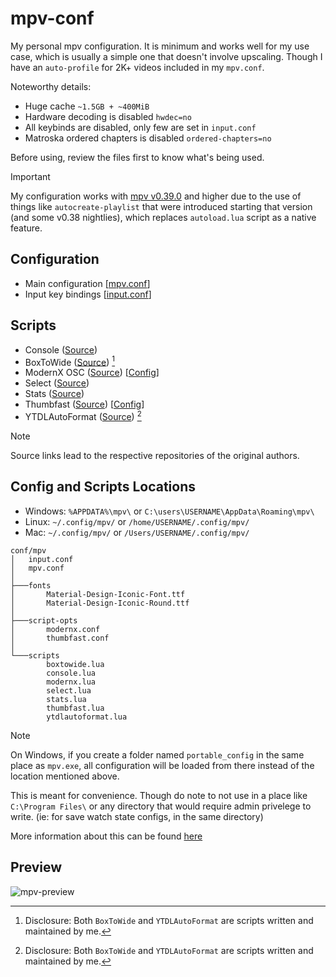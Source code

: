 # mpv-conf
My personal mpv configuration. It is minimum and works well for my use case, which is usually a simple one that doesn't involve upscaling. Though I have an `auto-profile` for 2K+ videos included in my `mpv.conf`.

Noteworthy details:
- Huge cache `~1.5GB + ~400MiB`
- Hardware decoding is disabled `hwdec=no`
- All keybinds are disabled, only few are set in `input.conf`
- Matroska ordered chapters is disabled `ordered-chapters=no`

Before using, review the files first to know what's being used.

> [!IMPORTANT]
> My configuration works with [mpv v0.39.0](https://github.com/mpv-player/mpv/discussions/14903) and higher due to the use of things like `autocreate-playlist` that were introduced starting that version (and some v0.38 nightlies), which replaces `autoload.lua` script as a native feature.

## Configuration
- Main configuration [[mpv.conf](./mpv.conf)]
- Input key bindings [[input.conf](./input.conf)]

## Scripts
- Console ([Source](https://github.com/mpv-player/mpv/blob/master/player/lua/console.lua))
- BoxToWide ([Source](https://github.com/Samillion/mpv-boxtowide)) [^1]
- ModernX OSC ([Source](https://github.com/zydezu/ModernX)) [[Config](./script-opts/modernx.conf)]
- Select ([Source](https://github.com/mpv-player/mpv/blob/master/player/lua/select.lua))
- Stats ([Source](https://github.com/mpv-player/mpv/blob/master/player/lua/stats.lua))
- Thumbfast ([Source](https://github.com/po5/thumbfast)) [[Config](./script-opts/thumbfast.conf)]
- YTDLAutoFormat ([Source](https://github.com/Samillion/mpv-ytdlautoformat)) [^1]

[^1]: Disclosure: Both `BoxToWide` and `YTDLAutoFormat` are scripts written and maintained by me.

> [!NOTE]
> Source links lead to the respective repositories of the original authors.

## Config and Scripts Locations
- Windows: `%APPDATA%\mpv\` or `C:\users\USERNAME\AppData\Roaming\mpv\`
- Linux: `~/.config/mpv/` or `/home/USERNAME/.config/mpv/`
- Mac: `~/.config/mpv/` or `/Users/USERNAME/.config/mpv/`

```
conf/mpv
│   input.conf
│   mpv.conf
│
├───fonts
│       Material-Design-Iconic-Font.ttf
│       Material-Design-Iconic-Round.ttf
│
├───script-opts
│       modernx.conf
│       thumbfast.conf
│
└───scripts
        boxtowide.lua
        console.lua
        modernx.lua
        select.lua
        stats.lua
        thumbfast.lua
        ytdlautoformat.lua
```

> [!NOTE]
> On Windows, if you create a folder named `portable_config` in the same place as `mpv.exe`, all configuration will be loaded from there instead of the location mentioned above.
>
> This is meant for convenience. Though do note to not use in a place like `C:\Program Files\` or any directory that would require admin privelege to write. (ie: for save watch state configs, in the same directory)
>
> More information about this can be found [here](https://mpv.io/manual/master/#files-on-windows)

## Preview

![mpv-preview](https://github.com/user-attachments/assets/41ac707c-c891-4208-8bbf-1e8ab756af06)

